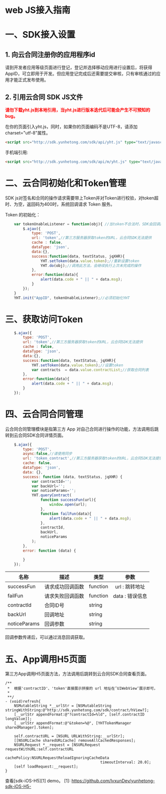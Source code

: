 # web JS接入指南

# 一、SDK接入设置

## 1. 向云合同注册你的应用程序id

请到开发者应用等级页面进行登记，登记并选择移动应用进行设置后，将获得AppID，可立即用于开发。但应用登记完成后还需要提交审核，只有审核通过的应用才能正式发布使用。

## 2. 引用云合同 SDK JS文件

<b style="color:red">请勿下载yht.js到本地引用，当yht.js进行版本迭代后可能会产生不可预知的bug。</b>

在你的页面引入yht.js，同时，如果你的页面编码不是UTF-8，请添加charset="utf-8"属性。

```html    
<script src="http://sdk.yunhetong.com/sdk/api/yht.js" type="text/javascript" charset="utf-8"></script>
```

手机端引用:

```html
<script src="http://sdk.yunhetong.com/sdk/api/m/yht.js" type="text/javascript" charset="utf-8"></script>
```


# 二、云合同初始化和Token管理

SDK js对签名和合同的操作请求需要带上Token并对Token进行校验，对token超时、为空，返回码为400时，系统回调请求 Token 服务。

Token 的初始化：

```javascript		
	var tokenUnableListener = function(obj){ //当token不合法时，SDK会回调此方法
		$.ajax({
			type: 'POST',
			url: 'token',//第三方服务器获取token的URL，云合同SDK无法提供
			cache : false,
			dataType: 'json',
			data:{},
			success:function(data, textStatus, jqXHR){
				YHT.setToken(data.value.token);//重新设置token
				YHT.do(obj);//调用此方法，会继续执行上次未完成的操作
			},
			error:function(data){
				alert(data.code + " || " + data.msg);
			}
		});
	}	
	YHT.init("AppID", tokenUnableListener);//必须初始化YHT
```

# 三、获取访问Token

```javascript
	$.ajax({
		type: 'POST',
		url: 'token',//第三方服务器获取token的URL，云合同SDK无法提供
		cache : false,
		dataType: 'json',
		data:{},
		success:function(data, textStatus, jqXHR){
			YHT.setToken(data.value.token);//设置token
			var contracts  = data.value.contractList;//获取合同列表
		},
		error:function(data){
			alert(data.code + " || " + data.msg);
		}
	});
```

# 四、云合同合同管理

云合同合同管理模块是指第三方 App 对自己合同进行操作的功能，方法调用后跳转到云合同SDK合同详情页面。

```javascript
	$.ajax({
		type: 'POST',
		async:false,//请使用同步
		url: 'token_contract',//第三方服务器获取token的URL，云合同SDK无法提供
		cache: false,
		dataType: 'json',
		data: {},
		success: function (data, textStatus, jqXHR) {
			var contractId='';
			var backUrl='';
			var noticeParams='';
			YHT.queryContract(
				function successFun(url){
					window.open(url);
				}, 
				function failFun(data){
					alert(data.code + " || " + data.msg);
				},
				contractId,
				backUrl,
				noticeParams
			);
		},
		error: function (data) {

		}
	});
```

| 名称         |描述   			  |  类型     |参数             |
| ------------ | --------------  | --------- |:---------------:
| successFun   | 请求成功回调函数  | function | url : 跳转地址  |
| failFun      | 请求失败回调函数  | function | data : 错误信息 |
| contractId   | 合同ID号         | string   |                 |
| backUrl      | 回调地址         | string   |                 |
| noticeParams | 回调参数         | string   |                 |

回调参数传递后，可以通过消息回调获取。


# 五、App调用H5页面

第三方App调用H5页面方法，方法调用后跳转到云合同SDK合同查看页面。

```
/**
 *  根据'contractID'、'token'直接展示拼接的 url 地址在’UIWebView‘展示即可，
 *
 **/  
- (void)refresh{
    NSMutableString *__urlStr = [NSMutableString stringWithString:@"http://sdk.yunhetong.com/sdk/contract/hView?];
    [__urlStr appendFormat:@"?contractId=%ld", [self.contractID longValue]];
    [__urlStr appendFormat:@"&token=%@", [YHTTokenManager sharedManager].token];

    self.contractURL = [NSURL URLWithString:__urlStr];
    [[NSURLCache sharedURLCache] removeAllCachedResponses];
    NSURLRequest *__request = [NSURLRequest requestWithURL:self.contractURL
                                               cachePolicy:NSURLRequestReloadIgnoringCacheData
                                           timeoutInterval: 20.0];
    [self loadRequest:__request];
}
```		

查看[sdk-iOS-H5][1] demo。
  [1]: https://github.com/lvxunDev/yunhetong-sdk-iOS-H5-
